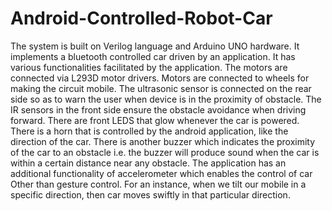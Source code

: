 # Android-Controlled-Robot-Car

The system is built on Verilog language and Arduino UNO hardware. It implements a bluetooth controlled car driven by an
application. It has various functionalities facilitated by the application. The
motors are connected via L293D motor drivers. Motors are connected to
wheels for making the circuit mobile. The ultrasonic sensor is connected on
the rear side so as to warn the user when device is in the proximity of
obstacle. The IR sensors in the front side ensure the obstacle avoidance
when driving forward. There are front LEDS that glow whenever the car is
powered. There is a horn that is controlled by the android application, like
the direction of the car. There is another buzzer which indicates the
proximity of the car to an obstacle i.e. the buzzer will produce sound when
the car is within a certain distance near any obstacle. The application has
an additional functionality of accelerometer which enables the control of car
Other than gesture control. For an instance, when we tilt our mobile in a
specific direction, then car moves swiftly in that particular direction.
